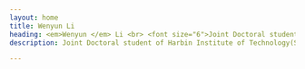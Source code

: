 ```yaml
---
layout: home
title: Wenyun Li
heading: <em>Wenyun </em> Li <br> <font size="6">Joint Doctoral student of Harbin Institute of Technology(Shenzhen) and Peng Cheng Laboratory.</font>
description: Joint Doctoral student of Harbin Institute of Technology(Shenzhen) and Peng Cheng Laboratory.

---
```

